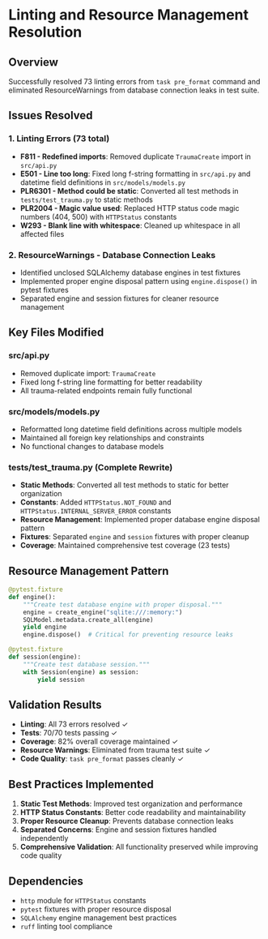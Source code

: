# Linting and Resource Management Resolution

## Overview
Successfully resolved 73 linting errors from `task pre_format` command and eliminated ResourceWarnings from database connection leaks in test suite.

## Issues Resolved

### 1. Linting Errors (73 total)
- **F811 - Redefined imports**: Removed duplicate `TraumaCreate` import in `src/api.py`
- **E501 - Line too long**: Fixed long f-string formatting in `src/api.py` and datetime field definitions in `src/models/models.py`
- **PLR6301 - Method could be static**: Converted all test methods in `tests/test_trauma.py` to static methods
- **PLR2004 - Magic value used**: Replaced HTTP status code magic numbers (404, 500) with `HTTPStatus` constants
- **W293 - Blank line with whitespace**: Cleaned up whitespace in all affected files

### 2. ResourceWarnings - Database Connection Leaks
- Identified unclosed SQLAlchemy database engines in test fixtures
- Implemented proper engine disposal pattern using `engine.dispose()` in pytest fixtures
- Separated engine and session fixtures for cleaner resource management

## Key Files Modified

### src/api.py
- Removed duplicate import: `TraumaCreate`
- Fixed long f-string line formatting for better readability
- All trauma-related endpoints remain fully functional

### src/models/models.py
- Reformatted long datetime field definitions across multiple models
- Maintained all foreign key relationships and constraints
- No functional changes to database models

### tests/test_trauma.py (Complete Rewrite)
- **Static Methods**: Converted all test methods to static for better organization
- **Constants**: Added `HTTPStatus.NOT_FOUND` and `HTTPStatus.INTERNAL_SERVER_ERROR` constants
- **Resource Management**: Implemented proper database engine disposal pattern
- **Fixtures**: Separated `engine` and `session` fixtures with proper cleanup
- **Coverage**: Maintained comprehensive test coverage (23 tests)

## Resource Management Pattern
```python
@pytest.fixture
def engine():
    """Create test database engine with proper disposal."""
    engine = create_engine("sqlite:///:memory:")
    SQLModel.metadata.create_all(engine)
    yield engine
    engine.dispose()  # Critical for preventing resource leaks

@pytest.fixture
def session(engine):
    """Create test database session."""
    with Session(engine) as session:
        yield session
```

## Validation Results
- **Linting**: All 73 errors resolved ✓
- **Tests**: 70/70 tests passing ✓
- **Coverage**: 82% overall coverage maintained ✓
- **Resource Warnings**: Eliminated from trauma test suite ✓
- **Code Quality**: `task pre_format` passes cleanly ✓

## Best Practices Implemented
1. **Static Test Methods**: Improved test organization and performance
2. **HTTP Status Constants**: Better code readability and maintainability
3. **Proper Resource Cleanup**: Prevents database connection leaks
4. **Separated Concerns**: Engine and session fixtures handled independently
5. **Comprehensive Validation**: All functionality preserved while improving code quality

## Dependencies
- `http` module for `HTTPStatus` constants
- `pytest` fixtures with proper resource disposal
- `SQLAlchemy` engine management best practices
- `ruff` linting tool compliance
